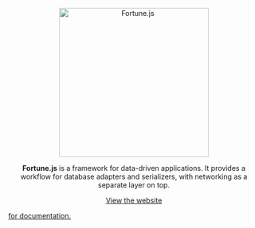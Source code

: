 <p align="center">
  <a href="http://fortunejs.com">
    <img alt="Fortune.js" src="https://fortunejs.github.io/fortune-website/assets/fortune_logo.svg" width="300">
  </a>
</p>

<p align="center">
  <strong>Fortune.js</strong> is a framework for data-driven applications. It provides a workflow for database adapters and serializers, with networking as a separate layer on top.
</p>

<p align="center">
  <a href="http://fortunejs.com">View the website</p> for documentation.
</p>
